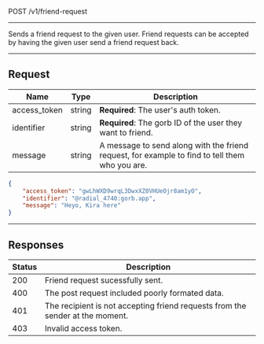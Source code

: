 POST /v1/friend-request

---

Sends a friend request to the given user. Friend requests can be accepted by having the given user send a friend request back.

---

## Request

| Name         | Type   | Description                                                                                    |
| ------------ | ------ | ---------------------------------------------------------------------------------------------- |
| access_token | string | **Required**: The user's auth token.                                                           |
| identifier   | string | **Required**: The gorb ID of the user they want to friend.                                     |
| message      | string | A message to send along with the friend request, for example to find to tell them who you are. |

```json
{
    "access_token": "gwLhWXD9wrqL3DwxXZ0VHUeOjr8am1yO",
    "identifier": "@radial_4740:gorb.app",
    "message": "Heyo, Kira here"
}
```

---

## Responses

| Status | Description                                                                   |
| ------ | ----------------------------------------------------------------------------- |
| 200    | Friend request sucessfully sent.                                              |
| 400    | The post request included poorly formated data.                               |
| 401    | The recipient is not accepting friend requests from the sender at the moment. |
| 403    | Invalid access token.                                                         |